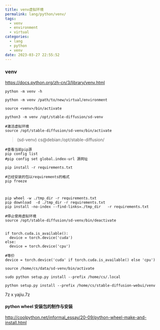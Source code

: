 ```yaml
---
title: venv虚拟环境
permalink: lang/python/venv/
tags:
  - venv
  - environment
  - virtual
categories:
  - lang
  - python
  - venv
date: 2023-03-27 22:55:52
---
```


### venv



https://docs.python.org/zh-cn/3/library/venv.html

```
python -m venv -h

python -m venv /path/to/new/virtual/environment

source <venv>/bin/activate
```



```
python3 -m venv /opt/stable-diffusion/sd-venv

#激活虚拟环境
source /opt/stable-diffusion/sd-venv/bin/activate
```

>(sd-venv) cs@debian:/opt/stable-diffusion/



```
#查看当前pip源
pip config list
#pip config set global.index-url 源网址

pip install -r requirements.txt

#已经安装的包以requirements的格式
pip freeze



pip wheel -w ./tmp_dir -r requirements.txt
pip download  -d ./tmp_dir -r requirements.txt
pip install -no-index --find-links=./tmp_dir   -r requirements.txt
```





```
#停止使用虚拟环境
source /opt/stable-diffusion/sd-venv/bin/deactivate
```



<!--more-->



##

    if torch.cuda.is_available():
      device = torch.device('cuda')
    else:
      device = torch.device('cpu')
      
    #等价  
    device = torch.device('cuda' if torch.cuda.is_available() else 'cpu')



```
source /home/cs/data/sd-venv/bin/activate

sudo python setup.py install --prefix /home/cs/.local

python setup.py install --prefix /home/cs/stable-diffusion-webui/venv
```



7z x yajiu.7z 





#### python wheel 安装包的制作与安装

http://coolpython.net/informal_essay/20-09/python-wheel-make-and-install.html
